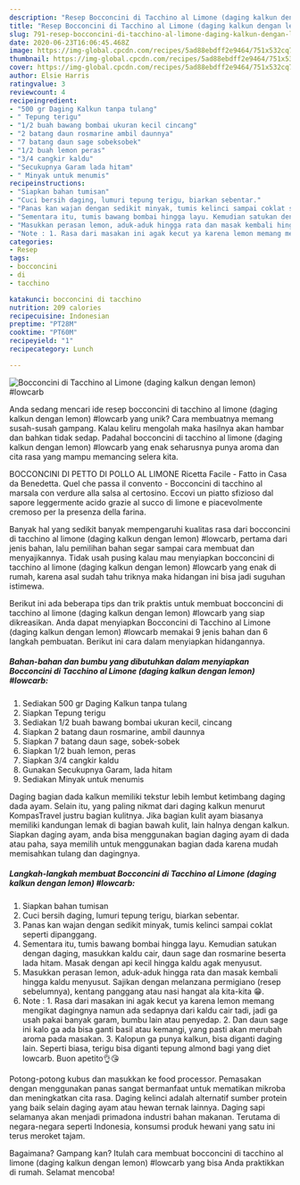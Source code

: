 ```yaml
---
description: "Resep Bocconcini di Tacchino al Limone (daging kalkun dengan lemon) #lowcarb, Bisa Manjain Lidah"
title: "Resep Bocconcini di Tacchino al Limone (daging kalkun dengan lemon) #lowcarb, Bisa Manjain Lidah"
slug: 791-resep-bocconcini-di-tacchino-al-limone-daging-kalkun-dengan-lemon-lowcarb-bisa-manjain-lidah
date: 2020-06-23T16:06:45.468Z
image: https://img-global.cpcdn.com/recipes/5ad88ebdff2e9464/751x532cq70/bocconcini-di-tacchino-al-limone-daging-kalkun-dengan-lemon-lowcarb-foto-resep-utama.jpg
thumbnail: https://img-global.cpcdn.com/recipes/5ad88ebdff2e9464/751x532cq70/bocconcini-di-tacchino-al-limone-daging-kalkun-dengan-lemon-lowcarb-foto-resep-utama.jpg
cover: https://img-global.cpcdn.com/recipes/5ad88ebdff2e9464/751x532cq70/bocconcini-di-tacchino-al-limone-daging-kalkun-dengan-lemon-lowcarb-foto-resep-utama.jpg
author: Elsie Harris
ratingvalue: 3
reviewcount: 4
recipeingredient:
- "500 gr Daging Kalkun tanpa tulang"
- " Tepung terigu"
- "1/2 buah bawang bombai ukuran kecil cincang"
- "2 batang daun rosmarine ambil daunnya"
- "7 batang daun sage sobeksobek"
- "1/2 buah lemon peras"
- "3/4 cangkir kaldu"
- "Secukupnya Garam lada hitam"
- " Minyak untuk menumis"
recipeinstructions:
- "Siapkan bahan tumisan"
- "Cuci bersih daging, lumuri tepung terigu, biarkan sebentar."
- "Panas kan wajan dengan sedikit minyak, tumis kelinci sampai coklat seperti dipanggang."
- "Sementara itu, tumis bawang bombai hingga layu. Kemudian satukan dengan daging, masukkan kaldu cair, daun sage dan rosmarine beserta lada hitam. Masak dengan api kecil hingga kaldu agak menyusut."
- "Masukkan perasan lemon, aduk-aduk hingga rata dan masak kembali hingga kaldu menyusut. Sajikan dengan melanzana permigiano (resep sebelumnya), kentang panggang atau nasi hangat ala kita-kita 😁."
- "Note : 1. Rasa dari masakan ini agak kecut ya karena lemon memang mengikat dagingnya namun ada sedapnya dari kaldu cair tadi, jadi ga usah pakai banyak garam, bumbu lain atau penyedap. 2. Dan daun sage ini kalo ga ada bisa ganti basil atau kemangi, yang pasti akan merubah aroma pada masakan. 3. Kalopun ga punya kalkun, bisa diganti daging lain. Seperti biasa, terigu bisa diganti tepung almond bagi yang diet lowcarb. Buon apetito👌😘"
categories:
- Resep
tags:
- bocconcini
- di
- tacchino

katakunci: bocconcini di tacchino 
nutrition: 209 calories
recipecuisine: Indonesian
preptime: "PT28M"
cooktime: "PT60M"
recipeyield: "1"
recipecategory: Lunch

---
```



![Bocconcini di Tacchino al Limone (daging kalkun dengan lemon) #lowcarb](https://img-global.cpcdn.com/recipes/5ad88ebdff2e9464/751x532cq70/bocconcini-di-tacchino-al-limone-daging-kalkun-dengan-lemon-lowcarb-foto-resep-utama.jpg)

Anda sedang mencari ide resep bocconcini di tacchino al limone (daging kalkun dengan lemon) #lowcarb yang unik? Cara membuatnya memang susah-susah gampang. Kalau keliru mengolah maka hasilnya akan hambar dan bahkan tidak sedap. Padahal bocconcini di tacchino al limone (daging kalkun dengan lemon) #lowcarb yang enak seharusnya punya aroma dan cita rasa yang mampu memancing selera kita.

BOCCONCINI DI PETTO DI POLLO AL LIMONE Ricetta Facile - Fatto in Casa da Benedetta. Quel che passa il convento - Bocconcini di tacchino al marsala con verdure alla salsa al certosino. Eccovi un piatto sfizioso dal sapore leggermente acido grazie al succo di limone e piacevolmente cremoso per la presenza della farina.

Banyak hal yang sedikit banyak mempengaruhi kualitas rasa dari bocconcini di tacchino al limone (daging kalkun dengan lemon) #lowcarb, pertama dari jenis bahan, lalu pemilihan bahan segar sampai cara membuat dan menyajikannya. Tidak usah pusing kalau mau menyiapkan bocconcini di tacchino al limone (daging kalkun dengan lemon) #lowcarb yang enak di rumah, karena asal sudah tahu triknya maka hidangan ini bisa jadi suguhan istimewa.


Berikut ini ada beberapa tips dan trik praktis untuk membuat bocconcini di tacchino al limone (daging kalkun dengan lemon) #lowcarb yang siap dikreasikan. Anda dapat menyiapkan Bocconcini di Tacchino al Limone (daging kalkun dengan lemon) #lowcarb memakai 9 jenis bahan dan 6 langkah pembuatan. Berikut ini cara dalam menyiapkan hidangannya.

<!--inarticleads1-->

##### Bahan-bahan dan bumbu yang dibutuhkan dalam menyiapkan Bocconcini di Tacchino al Limone (daging kalkun dengan lemon) #lowcarb:

1. Sediakan 500 gr Daging Kalkun tanpa tulang
1. Siapkan  Tepung terigu
1. Sediakan 1/2 buah bawang bombai ukuran kecil, cincang
1. Siapkan 2 batang daun rosmarine, ambil daunnya
1. Siapkan 7 batang daun sage, sobek-sobek
1. Siapkan 1/2 buah lemon, peras
1. Siapkan 3/4 cangkir kaldu
1. Gunakan Secukupnya Garam, lada hitam
1. Sediakan  Minyak untuk menumis


Daging bagian dada kalkun memiliki tekstur lebih lembut ketimbang daging dada ayam. Selain itu, yang paling nikmat dari daging kalkun menurut KompasTravel justru bagian kulitnya. Jika bagian kulit ayam biasanya memiliki kandungan lemak di bagian bawah kulit, lain halnya dengan kalkun. Siapkan daging ayam, anda bisa menggunakan bagian daging ayam di dada atau paha, saya memilih untuk menggunakan bagian dada karena mudah memisahkan tulang dan dagingnya. 

<!--inarticleads2-->

##### Langkah-langkah membuat Bocconcini di Tacchino al Limone (daging kalkun dengan lemon) #lowcarb:

1. Siapkan bahan tumisan
1. Cuci bersih daging, lumuri tepung terigu, biarkan sebentar.
1. Panas kan wajan dengan sedikit minyak, tumis kelinci sampai coklat seperti dipanggang.
1. Sementara itu, tumis bawang bombai hingga layu. Kemudian satukan dengan daging, masukkan kaldu cair, daun sage dan rosmarine beserta lada hitam. Masak dengan api kecil hingga kaldu agak menyusut.
1. Masukkan perasan lemon, aduk-aduk hingga rata dan masak kembali hingga kaldu menyusut. Sajikan dengan melanzana permigiano (resep sebelumnya), kentang panggang atau nasi hangat ala kita-kita 😁.
1. Note : 1. Rasa dari masakan ini agak kecut ya karena lemon memang mengikat dagingnya namun ada sedapnya dari kaldu cair tadi, jadi ga usah pakai banyak garam, bumbu lain atau penyedap. 2. Dan daun sage ini kalo ga ada bisa ganti basil atau kemangi, yang pasti akan merubah aroma pada masakan. 3. Kalopun ga punya kalkun, bisa diganti daging lain. Seperti biasa, terigu bisa diganti tepung almond bagi yang diet lowcarb. Buon apetito👌😘


Potong-potong kubus dan masukkan ke food processor. Pemasakan dengan menggunakan panas sangat bermanfaat untuk mematikan mikroba dan meningkatkan cita rasa. Daging kelinci adalah alternatif sumber protein yang baik selain daging ayam atau hewan ternak lainnya. Daging sapi selamanya akan menjadi primadona industri bahan makanan. Terutama di negara-negara seperti Indonesia, konsumsi produk hewani yang satu ini terus meroket tajam. 

Bagaimana? Gampang kan? Itulah cara membuat bocconcini di tacchino al limone (daging kalkun dengan lemon) #lowcarb yang bisa Anda praktikkan di rumah. Selamat mencoba!
